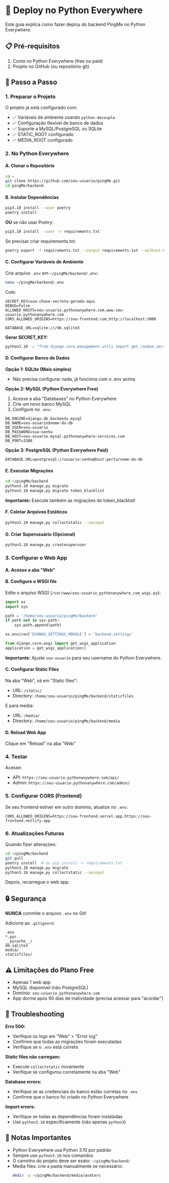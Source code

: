 # 🚀 Deploy no Python Everywhere

Este guia explica como fazer deploy do backend PingMe no Python Everywhere.

## 📋 Pré-requisitos

1. Conta no Python Everywhere (free ou paid)
2. Projeto no GitHub (ou repositório git)

## 🔧 Passo a Passo

### 1. Preparar o Projeto

O projeto já está configurado com:
- ✅ Variáveis de ambiente usando `python-decouple`
- ✅ Configuração flexível de banco de dados
- ✅ Suporte a MySQL/PostgreSQL ou SQLite
- ✅ STATIC_ROOT configurado
- ✅ MEDIA_ROOT configurado

### 2. No Python Everywhere

#### A. Clonar o Repositório

```bash
cd ~
git clone https://github.com/seu-usuario/pingMe.git
cd pingMe/backend
```

#### B. Instalar Dependências

```bash
pip3.10 install --user poetry
poetry install
```

**OU** se não usar Poetry:

```bash
pip3.10 install --user -r requirements.txt
```

Se precisar criar requirements.txt:

```bash
poetry export -f requirements.txt --output requirements.txt --without-hashes
```

#### C. Configurar Variáveis de Ambiente

Crie arquivo `.env` em `~/pingMe/backend/.env`:

```bash
nano ~/pingMe/backend/.env
```

Cole:

```env
SECRET_KEY=sua-chave-secreta-gerada-aqui
DEBUG=False
ALLOWED_HOSTS=seu-usuario.pythonanywhere.com,www.seu-usuario.pythonanywhere.com
CORS_ALLOWED_ORIGINS=https://seu-frontend.com,http://localhost:3000

DATABASE_URL=sqlite:///db.sqlite3
```

**Gerar SECRET_KEY:**
```bash
python3.10 -c "from django.core.management.utils import get_random_secret_key; print(get_random_secret_key())"
```

#### D. Configurar Banco de Dados

**Opção 1: SQLite (Mais simples)**
- Não precisa configurar nada, já funciona com o .env acima

**Opção 2: MySQL (Python Everywhere Free)**
1. Acesse a aba "Databases" no Python Everywhere
2. Crie um novo banco MySQL
3. Configure no `.env`:

```env
DB_ENGINE=django.db.backends.mysql
DB_NAME=seu-usuario$nome-do-db
DB_USER=seu-usuario
DB_PASSWORD=sua-senha
DB_HOST=seu-usuario.mysql.pythonanywhere-services.com
DB_PORT=3306
```

**Opção 3: PostgreSQL (Python Everywhere Paid)**
```env
DATABASE_URL=postgresql://usuario:senha@host:porta/nome-do-db
```

#### E. Executar Migrações

```bash
cd ~/pingMe/backend
python3.10 manage.py migrate
python3.10 manage.py migrate token_blacklist
```

**Importante:** Execute também as migrações do token_blacklist!

#### F. Coletar Arquivos Estáticos

```bash
python3.10 manage.py collectstatic --noinput
```

#### G. Criar Superusuário (Opcional)

```bash
python3.10 manage.py createsuperuser
```

### 3. Configurar o Web App

#### A. Acesse a aba "Web"

#### B. Configure o WSGI file

Edite o arquivo WSGI (`/var/www/seu-usuario_pythonanywhere_com_wsgi.py`):

```python
import os
import sys

path = '/home/seu-usuario/pingMe/backend'
if path not in sys.path:
    sys.path.append(path)

os.environ['DJANGO_SETTINGS_MODULE'] = 'backend.settings'

from django.core.wsgi import get_wsgi_application
application = get_wsgi_application()
```

**Importante:** Ajuste `seu-usuario` para seu username do Python Everywhere.

#### C. Configurar Static Files

Na aba "Web", vá em "Static files":
- URL: `/static/`
- Directory: `/home/seu-usuario/pingMe/backend/staticfiles`

E para media:
- URL: `/media/`
- Directory: `/home/seu-usuario/pingMe/backend/media`

#### D. Reload Web App

Clique em "Reload" na aba "Web"

### 4. Testar

Acesse:
- API: `https://seu-usuario.pythonanywhere.com/api/`
- Admin: `https://seu-usuario.pythonanywhere.com/admin/`

### 5. Configurar CORS (Frontend)

Se seu frontend estiver em outro domínio, atualize no `.env`:

```env
CORS_ALLOWED_ORIGINS=https://seu-frontend.vercel.app,https://seu-frontend.netlify.app
```

### 6. Atualizações Futuras

Quando fizer alterações:

```bash
cd ~/pingMe/backend
git pull
poetry install  # ou pip install -r requirements.txt
python3.10 manage.py migrate
python3.10 manage.py collectstatic --noinput
```

Depois, recarregue o web app.

## 🔒 Segurança

**NUNCA** commite o arquivo `.env` no Git!

Adicione ao `.gitignore`:
```
.env
*.pyc
__pycache__/
db.sqlite3
media/
staticfiles/
```

## ⚠️ Limitações do Plano Free

- Apenas 1 web app
- MySQL disponível (não PostgreSQL)
- Domínio: `seu-usuario.pythonanywhere.com`
- App dorme após 90 dias de inatividade (precisa acessar para "acordar")

## 🐛 Troubleshooting

**Erro 500:**
- Verifique os logs em "Web" > "Error log"
- Confirme que todas as migrações foram executadas
- Verifique se o `.env` está correto

**Static files não carregam:**
- Execute `collectstatic` novamente
- Verifique se configurou corretamente na aba "Web"

**Database errors:**
- Verifique se as credenciais do banco estão corretas no `.env`
- Confirme que o banco foi criado no Python Everywhere

**Import errors:**
- Verifique se todas as dependências foram instaladas
- Use `python3.10` especificamente (não apenas `python3`)

## 📝 Notas Importantes

- Python Everywhere usa Python 3.10 por padrão
- Sempre use `python3.10` nos comandos
- O caminho do projeto deve ser exato: `~/pingMe/backend/`
- Media files: crie a pasta manualmente se necessário:
  ```bash
  mkdir -p ~/pingMe/backend/media/avatars
  ```

